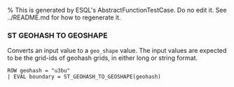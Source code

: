 % This is generated by ESQL's AbstractFunctionTestCase. Do no edit it. See ../README.md for how to regenerate it.

### ST GEOHASH TO GEOSHAPE
Converts an input value to a `geo_shape` value.
The input values are expected to be the grid-ids of geohash grids, in either long or string format.

```esql
ROW geohash = "u3bu"
| EVAL boundary = ST_GEOHASH_TO_GEOSHAPE(geohash)
```
